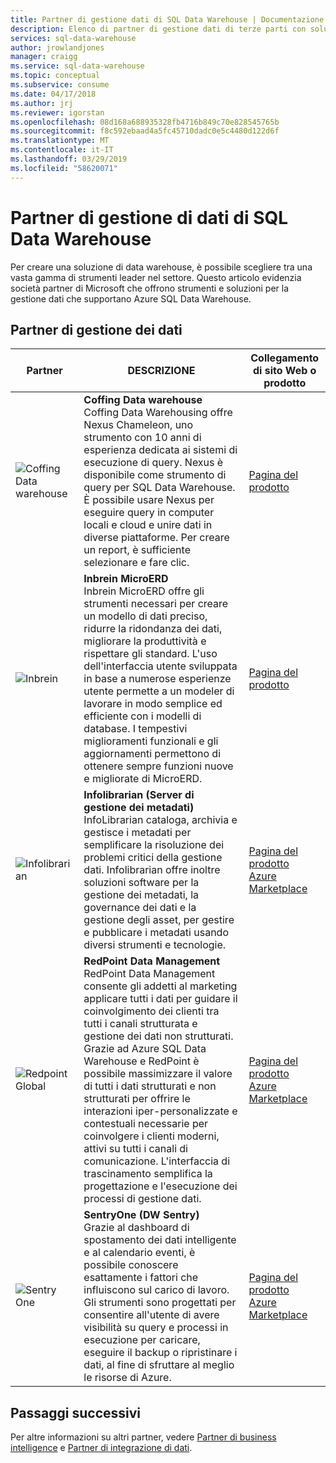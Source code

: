 ```yaml
---
title: Partner di gestione dati di SQL Data Warehouse | Documentazione Microsoft
description: Elenco di partner di gestione dati di terze parti con soluzioni che supportano SQL Data Warehouse.
services: sql-data-warehouse
author: jrowlandjones
manager: craigg
ms.service: sql-data-warehouse
ms.topic: conceptual
ms.subservice: consume
ms.date: 04/17/2018
ms.author: jrj
ms.reviewer: igorstan
ms.openlocfilehash: 08d168a688935328fb4716b849c70e828545765b
ms.sourcegitcommit: f8c592ebaad4a5fc45710dadc0e5c4480d122d6f
ms.translationtype: MT
ms.contentlocale: it-IT
ms.lasthandoff: 03/29/2019
ms.locfileid: "58620071"
---
```

# <a name="sql-data-warehouse-data-management-partners"></a>Partner di gestione di dati di SQL Data Warehouse
Per creare una soluzione di data warehouse, è possibile scegliere tra una vasta gamma di strumenti leader nel settore. Questo articolo evidenzia società partner di Microsoft che offrono strumenti e soluzioni per la gestione dati che supportano Azure SQL Data Warehouse.

## <a name="data-management-partners"></a>Partner di gestione dei dati
| Partner | DESCRIZIONE | Collegamento di sito Web o prodotto |
| ------- | ----------- | -------------------- |
| ![Coffing Data warehouse][1] |**Coffing Data warehouse**<br>Coffing Data Warehousing offre Nexus Chameleon, uno strumento con 10 anni di esperienza dedicata ai sistemi di esecuzione di query. Nexus è disponibile come strumento di query per SQL Data Warehouse. È possibile usare Nexus per eseguire query in computer locali e cloud e unire dati in diverse piattaforme. Per creare un report, è sufficiente selezionare e fare clic. |[Pagina del prodotto][coffing_website]<br> |
| ![Inbrein][2] |**Inbrein MicroERD**<br>Inbrein MicroERD offre gli strumenti necessari per creare un modello di dati preciso, ridurre la ridondanza dei dati, migliorare la produttività e rispettare gli standard. L'uso dell'interfaccia utente sviluppata in base a numerose esperienze utente permette a un modeler di lavorare in modo semplice ed efficiente con i modelli di database. I tempestivi miglioramenti funzionali e gli aggiornamenti permettono di ottenere sempre funzioni nuove e migliorate di MicroERD. |[Pagina del prodotto][inbrein_website]<br> |
| ![Infolibrarian][3] |**Infolibrarian (Server di gestione dei metadati)**<br>InfoLibrarian cataloga, archivia e gestisce i metadati per semplificare la risoluzione dei problemi critici della gestione dati. Infolibrarian offre inoltre soluzioni software per la gestione dei metadati, la governance dei dati e la gestione degli asset, per gestire e pubblicare i metadati usando diversi strumenti e tecnologie. |[Pagina del prodotto][infolibrarian_website]<br> [Azure Marketplace][infolibrarian_marketplace]<br> |
| ![Redpoint Global][4] |**RedPoint Data Management**<br>RedPoint Data Management consente gli addetti al marketing applicare tutti i dati per guidare il coinvolgimento dei clienti tra tutti i canali strutturata e gestione dei dati non strutturati. Grazie ad Azure SQL Data Warehouse e RedPoint è possibile massimizzare il valore di tutti i dati strutturati e non strutturati per offrire le interazioni iper-personalizzate e contestuali necessarie per coinvolgere i clienti moderni, attivi su tutti i canali di comunicazione. L'interfaccia di trascinamento semplifica la progettazione e l'esecuzione dei processi di gestione dati. |[Pagina del prodotto][redpoint_dm_website]<br> [Azure Marketplace][redpoint_dm_marketplace]<br> |
| ![Sentry One][5] |**SentryOne (DW Sentry)**<br>Grazie al dashboard di spostamento dei dati intelligente e al calendario eventi, è possibile conoscere esattamente i fattori che influiscono sul carico di lavoro. Gli strumenti sono progettati per consentire all'utente di avere visibilità su query e processi in esecuzione per caricare, eseguire il backup o ripristinare i dati, al fine di sfruttare al meglio le risorse di Azure. |[Pagina del prodotto][sql_sentry_website]<br>[Azure Marketplace][sql_sentry_marketplace]<br> |

## <a name="next-steps"></a>Passaggi successivi
Per altre informazioni su altri partner, vedere [Partner di business intelligence][bi_partners] e [Partner di integrazione di dati][di_partners].

<!--Image references-->

[1]: ./media/sql-data-warehouse-partner-data-management/coffing_data_warehousing_logo.png
[2]: ./media/sql-data-warehouse-partner-data-management/inbrein_logo.png
[3]: ./media/sql-data-warehouse-partner-data-management/infolibrarian_logo.png
[4]: ./media/sql-data-warehouse-partner-data-management/redpoint_global_logo.png
[5]: ./media/sql-data-warehouse-partner-data-management/sql_sentry_logo.png

<!--Article links-->

[bi_partners]: ./sql-data-warehouse-partner-business-intelligence.md
[dm_partners]: ./sql-data-warehouse-partner-data-management.md
[di_partners]: ./sql-data-warehouse-partner-data-integration.md

<!--Website links -->

[coffing_website]:https://www.coffingdw.com/software/nexus/
[inbrein_website]:http://microerd.com/
[infolibrarian_website]:http://www.infolibcorp.com/metadata-management/software-tools
[redpoint_dm_website]:http://www.redpoint.net/products/data-management-solutions/
[sql_sentry_website]:https://sentryone.com/platform/azure-sql-dw-performance-monitoring/


<!--Marketplace Links -->

[infolibrarian_marketplace]:https://azure.microsoft.com/marketplace/partners/infolibrarian/infolibrarian-metadata-management-server/
[redpoint_dm_marketplace]:https://azure.microsoft.com/marketplace/partners/redpoint-global/redpoint-rpdm/ 
[sql_sentry_marketplace]:https://azuremarketplace.microsoft.com/marketplace/apps/sentryone.sentryoneeval
